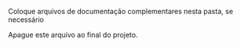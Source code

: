 Coloque arquivos de documentação complementares nesta pasta, se necessário 

Apague este arquivo ao final do projeto.
